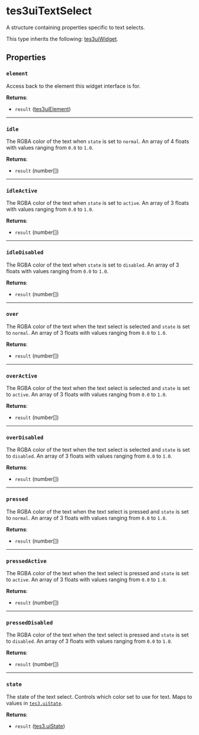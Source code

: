 # tes3uiTextSelect
<div class="search_terms" style="display: none">tes3uitextselect, textselect</div>

<!---
	This file is autogenerated. Do not edit this file manually. Your changes will be ignored.
	More information: https://github.com/MWSE/MWSE/tree/master/docs
-->

A structure containing properties specific to text selects.

This type inherits the following: [tes3uiWidget](../types/tes3uiWidget.md).
## Properties

### `element`
<div class="search_terms" style="display: none">element</div>

Access back to the element this widget interface is for.

**Returns**:

* `result` ([tes3uiElement](../types/tes3uiElement.md))

***

### `idle`
<div class="search_terms" style="display: none">idle</div>

The RGBA color of the text when `state` is set to `normal`. An array of 4 floats with values ranging from `0.0` to `1.0`.

**Returns**:

* `result` (number[])

***

### `idleActive`
<div class="search_terms" style="display: none">idleactive</div>

The RGBA color of the text when `state` is set to `active`. An array of 3 floats with values ranging from `0.0` to `1.0`.

**Returns**:

* `result` (number[])

***

### `idleDisabled`
<div class="search_terms" style="display: none">idledisabled</div>

The RGBA color of the text when `state` is set to `disabled`. An array of 3 floats with values ranging from `0.0` to `1.0`.

**Returns**:

* `result` (number[])

***

### `over`
<div class="search_terms" style="display: none">over</div>

The RGBA color of the text when the text select is selected and `state` is set to `normal`. An array of 3 floats with values ranging from `0.0` to `1.0`.

**Returns**:

* `result` (number[])

***

### `overActive`
<div class="search_terms" style="display: none">overactive</div>

The RGBA color of the text when the text select is selected and `state` is set to `active`. An array of 3 floats with values ranging from `0.0` to `1.0`.

**Returns**:

* `result` (number[])

***

### `overDisabled`
<div class="search_terms" style="display: none">overdisabled</div>

The RGBA color of the text when the text select is selected and `state` is set to `disabled`. An array of 3 floats with values ranging from `0.0` to `1.0`.

**Returns**:

* `result` (number[])

***

### `pressed`
<div class="search_terms" style="display: none">pressed</div>

The RGBA color of the text when the text select is pressed and `state` is set to `normal`. An array of 3 floats with values ranging from `0.0` to `1.0`.

**Returns**:

* `result` (number[])

***

### `pressedActive`
<div class="search_terms" style="display: none">pressedactive</div>

The RGBA color of the text when the text select is pressed and `state` is set to `active`. An array of 3 floats with values ranging from `0.0` to `1.0`.

**Returns**:

* `result` (number[])

***

### `pressedDisabled`
<div class="search_terms" style="display: none">presseddisabled</div>

The RGBA color of the text when the text select is pressed and `state` is set to `disabled`. An array of 3 floats with values ranging from `0.0` to `1.0`.

**Returns**:

* `result` (number[])

***

### `state`
<div class="search_terms" style="display: none">state</div>

The state of the text select. Controls which color set to use for text. Maps to values in [`tes3.uiState`](https://mwse.github.io/MWSE/references/ui-states/).

**Returns**:

* `result` ([tes3.uiState](../references/ui-states.md))

